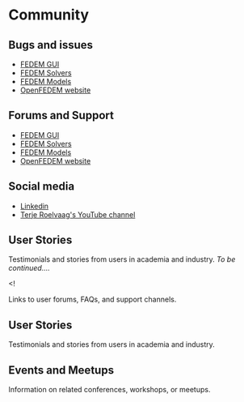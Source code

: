 # Community

## Bugs and issues

 * [FEDEM GUI](https://github.com/SAP/fedem-gui/issues)
 * [FEDEM Solvers](https://github.com/SAP/fedem-solvers/issues)
 * [FEDEM Models](https://github.com/openfedem/public_models/issues)
 * [OpenFEDEM website](https://github.com/openfedem/openfedem.org/issues)

## Forums and Support

 * [FEDEM GUI](https://github.com/SAP/fedem-gui/discussions)
 * [FEDEM Solvers](https://github.com/SAP/fedem-solvers/discussions)
 * [FEDEM Models](https://github.com/openfedem/public_models/discussions)
 * [OpenFEDEM website](https://github:com/openfedem/openfedem.org/discussions)

## Social media

 * [Linkedin](https://www.linkedin.com/company/fedem-technology-as/about/)
 * [Terje Roelvaag's YouTube channel](https://www.youtube.com/@FedemDigitalTwins)

## User Stories
Testimonials and stories from users in academia and industry. _To be continued...._



<!

Links to user forums, FAQs, and support channels.

## User Stories
Testimonials and stories from users in academia and industry.

## Events and Meetups 
Information on related conferences, workshops, or meetups.
>